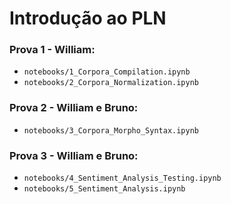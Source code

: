 # Introdução ao PLN

### Prova 1 - William:
- ```notebooks/1_Corpora_Compilation.ipynb```
- ```notebooks/2_Corpora_Normalization.ipynb```

### Prova 2 - William e Bruno:
- ```notebooks/3_Corpora_Morpho_Syntax.ipynb```

### Prova 3 - William e Bruno:
- ```notebooks/4_Sentiment_Analysis_Testing.ipynb```
- ```notebooks/5_Sentiment_Analysis.ipynb```
